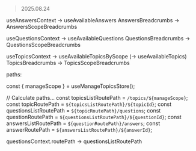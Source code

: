 > 2025.08.24

useAnswersContext -> useAvailableAnswers
AnswersBreadcrumbs -> AnswersScopeBreadcrumbs

useQuestionsContext -> useAvailableQuestions
QuestionsBreadcrumbs -> QuestionsScopeBreadcrumbs

useTopicsContext -> useAvailableTopicsByScope (-> useAvailableTopics)
TopicsBreadcrumbs -> TopicsScopeBreadcrumbs

paths:

const { manageScope } = useManageTopicsStore();

// Calculate paths...
const topicsListRoutePath = `/topics/${manageScope}`;
const topicRoutePath = `${topicsListRoutePath}/${topicId}`;
const questionsListRoutePath = `${topicRoutePath}/questions`;
const questionRoutePath = `${questionsListRoutePath}/${questionId}`;
const answersListRoutePath = `${questionRoutePath}/answers`;
const answerRoutePath = `${answersListRoutePath}/${answerId}`;

questionsContext.routePath -> questionsListRoutePath
